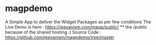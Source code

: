 # magpdemo
A Simple App to deliver the Widget Packages as per few conditions 
The Live Demo is here : https://jeevanism.com/magp/public/
** the /public because of the shared hosting :( 
Source Code : https://github.com/jeevanism/magpdemo/tree/master
